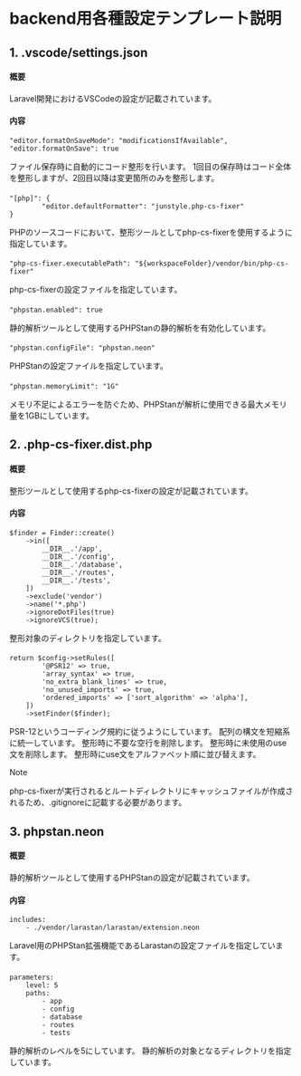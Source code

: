 # backend用各種設定テンプレート説明

## 1. .vscode/settings.json

#### 概要
Laravel開発におけるVSCodeの設定が記載されています。

#### 内容
    "editor.formatOnSaveMode": "modificationsIfAvailable",
	"editor.formatOnSave": true
ファイル保存時に自動的にコード整形を行います。
1回目の保存時はコード全体を整形しますが、2回目以降は変更箇所のみを整形します。

####
    "[php]": {
            "editor.defaultFormatter": "junstyle.php-cs-fixer"
    }
PHPのソースコードにおいて、整形ツールとしてphp-cs-fixerを使用するように指定しています。

####
    "php-cs-fixer.executablePath": "${workspaceFolder}/vendor/bin/php-cs-fixer"
php-cs-fixerの設定ファイルを指定しています。

####
    "phpstan.enabled": true
静的解析ツールとして使用するPHPStanの静的解析を有効化しています。

####
    "phpstan.configFile": "phpstan.neon"
PHPStanの設定ファイルを指定しています。

####
    "phpstan.memoryLimit": "1G"
メモリ不足によるエラーを防ぐため、PHPStanが解析に使用できる最大メモリ量を1GBにしています。

## 2. .php-cs-fixer.dist.php

#### 概要
整形ツールとして使用するphp-cs-fixerの設定が記載されています。

#### 内容
    $finder = Finder::create()
        ->in([
            __DIR__.'/app',
            __DIR__.'/config',
            __DIR__.'/database',
            __DIR__.'/routes',
            __DIR__.'/tests',
        ])
        ->exclude('vendor')
        ->name('*.php')
        ->ignoreDotFiles(true)
        ->ignoreVCS(true);
整形対象のディレクトリを指定しています。

####
    return $config->setRules([
            '@PSR12' => true,
            'array_syntax' => true,
            'no_extra_blank_lines' => true,
            'no_unused_imports' => true,
            'ordered_imports' => ['sort_algorithm' => 'alpha'],
        ])
        ->setFinder($finder);
PSR-12というコーディング規約に従うようにしています。
配列の構文を短縮系に統一しています。
整形時に不要な空行を削除します。
整形時に未使用のuse文を削除します。
整形時にuse文をアルファベット順に並び替えます。

> [!NOTE]
> php-cs-fixerが実行されるとルートディレクトリにキャッシュファイルが作成されるため、.gitignoreに記載する必要があります。

## 3. phpstan.neon

#### 概要
静的解析ツールとして使用するPHPStanの設定が記載されています。

#### 内容
    includes:
        - ./vendor/larastan/larastan/extension.neon
Laravel用のPHPStan拡張機能であるLarastanの設定ファイルを指定しています。

####
    parameters:
        level: 5
        paths:
            - app
            - config
            - database
            - routes
            - tests
静的解析のレベルを5にしています。
静的解析の対象となるディレクトリを指定しています。